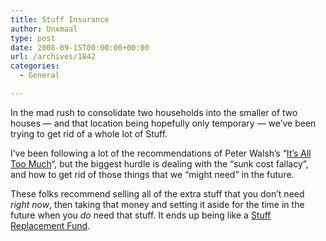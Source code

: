 ```yaml
---
title: Stuff Insurance
author: Unxmaal
type: post
date: 2008-09-15T00:00:00+00:00
url: /archives/1842
categories:
  - General

---
```

In the mad rush to consolidate two households into the smaller of two houses &#8212; and that location being hopefully only temporary &#8212; we&#8217;ve been trying to get rid of a whole lot of Stuff. 

I&#8217;ve been following a lot of the recommendations of Peter Walsh&#8217;s &#8220;[It&#8217;s All Too Much][1]&#8220;, but the biggest hurdle is dealing with the &#8220;sunk cost fallacy&#8221;, and how to get rid of those things that we &#8220;might need&#8221; in the future. 

These folks recommend selling all of the extra stuff that you don&#8217;t need _right now_, then taking that money and setting it aside for the time in the future when you _do_ need that stuff. It ends up being like a [Stuff Replacement Fund][2].

 [1]: http://www.amazon.com/Its-All-Too-Much-Living/dp/0743292642
 [2]: http://www.getrichslowly.org/blog/2008/09/15/simplify-your-life-with-a-stuff-replacement-fund/